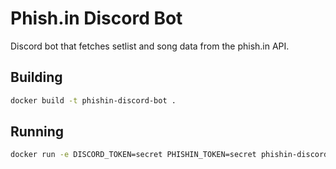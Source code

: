 # Phish.in Discord Bot

Discord bot that fetches setlist and song data from the phish.in API.

## Building

```sh
docker build -t phishin-discord-bot .
```

## Running

```sh
docker run -e DISCORD_TOKEN=secret PHISHIN_TOKEN=secret phishin-discord-bot
```
